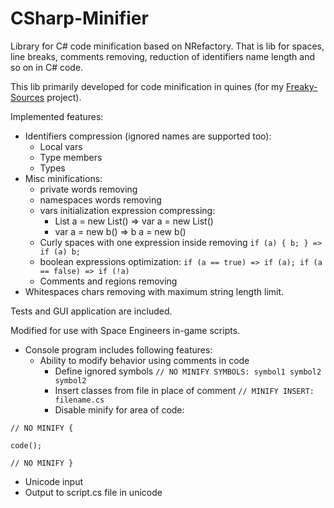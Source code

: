 CSharp-Minifier
===============

Library for C# code minification based on NRefactory. That is lib for spaces, line breaks, comments removing, reduction of identifiers name length and so on in C# code.

This lib primarily developed for code minification in quines (for my [Freaky-Sources](https://github.com/KvanTTT/Freaky-Sources) project).

Implemented features:

* Identifiers compression (ignored names are supported too):
  * Local vars
  * Type members
  * Types
* Misc minifications:
  * private words removing
  * namespaces words removing
  * vars initialization expression compressing:
    * List<byte> a = new List<byte>() => var a = new List<byte>()
    * var a = new b() => b a = new b()
  * Curly spaces with one expression inside removing ```if (a) { b; } => if (a) b;```
  * boolean expressions optimization: ```if (a == true) => if (a); if (a == false) => if (!a)```
  * Comments and regions removing
* Whitespaces chars removing with maximum string length limit.

Tests and GUI application are included. 
 
Modified for use with Space Engineers in-game scripts. 
* Console program includes following features:
  * Ability to modify behavior using comments in code
    * Define ignored symbols ```// NO MINIFY SYMBOLS: symbol1 symbol2 symbol2```
    * Insert classes from file in place of comment ```// MINIFY INSERT: filename.cs```
    * Disable minify for area of code:

```// NO MINIFY {```

```code();```

```// NO MINIFY }```

  * Unicode input
  * Output to script.cs file in unicode

